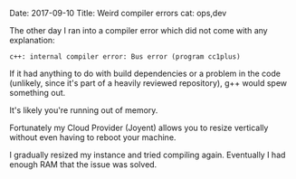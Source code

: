 Date: 2017-09-10
Title: Weird compiler errors
cat: ops,dev

The other day I ran into a compiler error which did not come with any explanation:

`c++: internal compiler error: Bus error (program cc1plus)`

If it had anything to do with build dependencies or a problem in the code (unlikely, since it's part of a heavily reviewed repository), g++ would spew something out.

It's likely you're running out of memory.

Fortunately my Cloud Provider (Joyent) allows you to resize vertically without even having to reboot your machine.

I gradually resized my instance and tried compiling again. Eventually I had enough RAM that the issue was solved.

